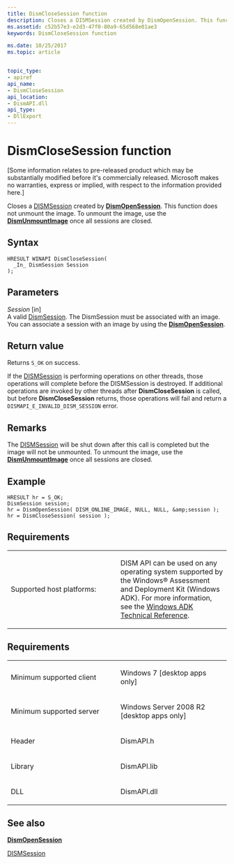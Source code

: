```yaml
---
title: DismCloseSession function
description: Closes a DISMSession created by DismOpenSession. This function does not unmount the image. To unmount the image, use the DismUnmountImage once all sessions are closed.
ms.assetid: c52b57e3-e2d3-47f0-80a9-65d568e01ae3
keywords: DismCloseSession function

ms.date: 10/25/2017
ms.topic: article


topic_type: 
- apiref
api_name: 
- DismCloseSession
api_location: 
- DismAPI.dll
api_type: 
- DllExport
---
```


# DismCloseSession function


\[Some information relates to pre-released product which may be substantially modified before it's commercially released. Microsoft makes no warranties, express or implied, with respect to the information provided here.\]

Closes a [DISMSession](dismsession.md) created by [**DismOpenSession**](dismopensession-function.md). This function does not unmount the image. To unmount the image, use the [**DismUnmountImage**](dismunmountimage-function.md) once all sessions are closed.

Syntax
---

```
HRESULT WINAPI DismCloseSession(
  _In_ DismSession Session
);
```

Parameters
-------

*Session* \[in\]  
A valid [DismSession](dismsession.md). The DismSession must be associated with an image. You can associate a session with an image by using the [**DismOpenSession**](dismopensession-function.md).

Return value
---------

Returns `S_OK` on success.

If the [DISMSession](dismsession.md) is performing operations on other threads, those operations will complete before the DISMSession is destroyed. If additional operations are invoked by other threads after **DismCloseSession** is called, but before **DismCloseSession** returns, those operations will fail and return a `DISMAPI_E_INVALID_DISM_SESSION` error.

## <span id="Remarks"></span><span id="remarks"></span><span id="REMARKS"></span>Remarks


The [DISMSession](dismsession.md) will be shut down after this call is completed but the image will not be unmounted. To unmount the image, use the [**DismUnmountImage**](dismunmountimage-function.md) once all sessions are closed.

## <span id="Example"></span><span id="example"></span><span id="EXAMPLE"></span>Example


```
HRESULT hr = S_OK; 
DismSession session; 
hr = DismOpenSession( DISM_ONLINE_IMAGE, NULL, NULL, &amp;session ); 
hr = DismCloseSession( session );
```

## <span id="Requirements"></span><span id="requirements"></span><span id="REQUIREMENTS"></span>Requirements


<table>
<colgroup>
<col width="50%" />
<col width="50%" />
</colgroup>
<tbody>
<tr class="odd">
<td><p>Supported host platforms:</p></td>
<td><p>DISM API can be used on any operating system supported by the Windows® Assessment and Deployment Kit (Windows ADK). For more information, see the <a href="http://go.microsoft.com/fwlink/?LinkId=206587" data-raw-source="[Windows ADK Technical Reference](http://go.microsoft.com/fwlink/?LinkId=206587)">Windows ADK Technical Reference</a>.</p></td>
</tr>
</tbody>
</table>

 

Requirements
---------

<table>
<colgroup>
<col width="50%" />
<col width="50%" />
</colgroup>
<tbody>
<tr class="odd">
<td><p>Minimum supported client</p></td>
<td><p>Windows 7 [desktop apps only]</p></td>
</tr>
<tr class="even">
<td><p>Minimum supported server</p></td>
<td><p>Windows Server 2008 R2 [desktop apps only]</p></td>
</tr>
<tr class="odd">
<td><p>Header</p></td>
<td>DismAPI.h</td>
</tr>
<tr class="even">
<td><p>Library</p></td>
<td>DismAPI.lib</td>
</tr>
<tr class="odd">
<td><p>DLL</p></td>
<td>DismAPI.dll</td>
</tr>
</tbody>
</table>

## <span id="see_also"></span>See also


[**DismOpenSession**](dismopensession-function.md)

[DISMSession](dismsession.md)

 

 




